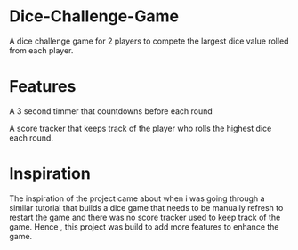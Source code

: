 # Dice-Challenge-Game

A dice challenge game for 2 players to compete the largest dice value rolled from each player.

# Features

A 3 second timmer that countdowns before each round

A score tracker that keeps track of the player who rolls the highest dice each round.

# Inspiration 

The inspiration of the project came about when i was going through a similar tutorial that builds a dice game 
that needs to be manually refresh to restart the game and there was no score tracker used to keep track of the game.
Hence , this  project was build to add more features to enhance the game.
